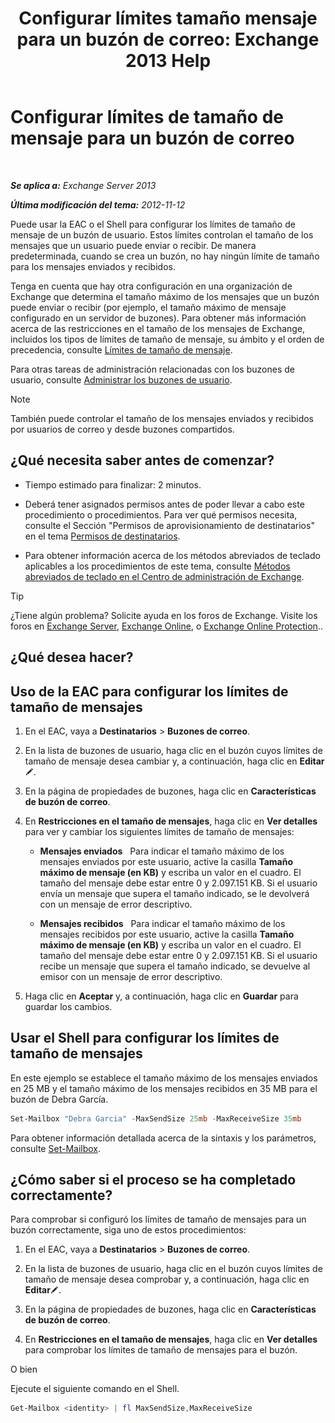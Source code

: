 ﻿---
title: 'Configurar límites tamaño mensaje para un buzón de correo: Exchange 2013 Help'
TOCTitle: Configurar límites de tamaño de mensaje para un buzón de correo
ms:assetid: d1220685-14c0-4c4f-abb2-3920f3046212
ms:mtpsurl: https://technet.microsoft.com/es-es/library/Bb124708(v=EXCHG.150)
ms:contentKeyID: 50556887
ms.date: 04/23/2018
mtps_version: v=EXCHG.150
ms.translationtype: HT
---

# Configurar límites de tamaño de mensaje para un buzón de correo

 

_**Se aplica a:** Exchange Server 2013_

_**Última modificación del tema:** 2012-11-12_

Puede usar la EAC o el Shell para configurar los límites de tamaño de mensaje de un buzón de usuario. Estos límites controlan el tamaño de los mensajes que un usuario puede enviar o recibir. De manera predeterminada, cuando se crea un buzón, no hay ningún límite de tamaño para los mensajes enviados y recibidos.

Tenga en cuenta que hay otra configuración en una organización de Exchange que determina el tamaño máximo de los mensajes que un buzón puede enviar o recibir (por ejemplo, el tamaño máximo de mensaje configurado en un servidor de buzones). Para obtener más información acerca de las restricciones en el tamaño de los mensajes de Exchange, incluidos los tipos de límites de tamaño de mensaje, su ámbito y el orden de precedencia, consulte [Límites de tamaño de mensaje](message-size-limits-exchange-2013-help.md).

Para otras tareas de administración relacionadas con los buzones de usuario, consulte [Administrar los buzones de usuario](https://docs.microsoft.com/es-es/exchange/voice-mail-unified-messaging/set-up-voice-mail/include-text-with-email-sent-when-voicemail-is-enabled).


> [!NOTE]
> También puede controlar el tamaño de los mensajes enviados y recibidos por usuarios de correo y desde buzones compartidos.



## ¿Qué necesita saber antes de comenzar?

  - Tiempo estimado para finalizar: 2 minutos.

  - Deberá tener asignados permisos antes de poder llevar a cabo este procedimiento o procedimientos. Para ver qué permisos necesita, consulte el Sección "Permisos de aprovisionamiento de destinatarios" en el tema [Permisos de destinatarios](recipients-permissions-exchange-2013-help.md).

  - Para obtener información acerca de los métodos abreviados de teclado aplicables a los procedimientos de este tema, consulte [Métodos abreviados de teclado en el Centro de administración de Exchange](keyboard-shortcuts-in-the-exchange-admin-center-exchange-online-protection-help.md).


> [!TIP]
> ¿Tiene algún problema? Solicite ayuda en los foros de Exchange. Visite los foros en <A href="https://go.microsoft.com/fwlink/p/?linkid=60612">Exchange Server</A>, <A href="https://go.microsoft.com/fwlink/p/?linkid=267542">Exchange Online</A>, o <A href="https://go.microsoft.com/fwlink/p/?linkid=285351">Exchange Online Protection</A>..



## ¿Qué desea hacer?

## Uso de la EAC para configurar los límites de tamaño de mensajes

1.  En el EAC, vaya a **Destinatarios** \> **Buzones de correo**.

2.  En la lista de buzones de usuario, haga clic en el buzón cuyos límites de tamaño de mensaje desea cambiar y, a continuación, haga clic en **Editar**![Icono Editar](images/Bb124582.6f53ccb2-1f13-4c02-bea0-30690e6ea71d(EXCHG.150).gif "Icono Editar").

3.  En la página de propiedades de buzones, haga clic en **Características de buzón de correo**.

4.  En **Restricciones en el tamaño de mensajes**, haga clic en **Ver detalles** para ver y cambiar los siguientes límites de tamaño de mensajes:
    
      - **Mensajes enviados**   Para indicar el tamaño máximo de los mensajes enviados por este usuario, active la casilla **Tamaño máximo de mensaje (en KB)** y escriba un valor en el cuadro. El tamaño del mensaje debe estar entre 0 y 2.097.151 KB. Si el usuario envía un mensaje que supera el tamaño indicado, se le devolverá con un mensaje de error descriptivo.
    
      - **Mensajes recibidos**   Para indicar el tamaño máximo de los mensajes recibidos por este usuario, active la casilla **Tamaño máximo de mensaje (en KB)** y escriba un valor en el cuadro. El tamaño del mensaje debe estar entre 0 y 2.097.151 KB. Si el usuario recibe un mensaje que supera el tamaño indicado, se devuelve al emisor con un mensaje de error descriptivo.

5.  Haga clic en **Aceptar** y, a continuación, haga clic en **Guardar** para guardar los cambios.

## Usar el Shell para configurar los límites de tamaño de mensajes

En este ejemplo se establece el tamaño máximo de los mensajes enviados en 25 MB y el tamaño máximo de los mensajes recibidos en 35 MB para el buzón de Debra García.

```powershell
Set-Mailbox "Debra Garcia" -MaxSendSize 25mb -MaxReceiveSize 35mb
```

Para obtener información detallada acerca de la sintaxis y los parámetros, consulte [Set-Mailbox](https://technet.microsoft.com/es-es/library/bb123981\(v=exchg.150\)).

## ¿Cómo saber si el proceso se ha completado correctamente?

Para comprobar si configuró los límites de tamaño de mensajes para un buzón correctamente, siga uno de estos procedimientos:

1.  En el EAC, vaya a **Destinatarios** \> **Buzones de correo**.

2.  En la lista de buzones de usuario, haga clic en el buzón cuyos límites de tamaño de mensaje desea comprobar y, a continuación, haga clic en **Editar**![Icono Editar](images/Bb124582.6f53ccb2-1f13-4c02-bea0-30690e6ea71d(EXCHG.150).gif "Icono Editar").

3.  En la página de propiedades de buzones, haga clic en **Características de buzón de correo**.

4.  En **Restricciones en el tamaño de mensajes**, haga clic en **Ver detalles** para comprobar los límites de tamaño de mensajes para el buzón.

O bien

Ejecute el siguiente comando en el Shell.

```powershell
Get-Mailbox <identity> | fl MaxSendSize,MaxReceiveSize
```

